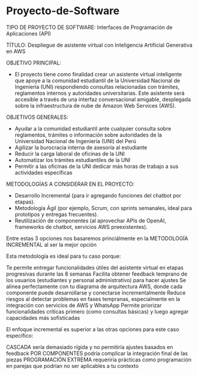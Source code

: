 # Proyecto-de-Software

TIPO DE PROYECTO DE SOFTWARE: Interfaces de Programación de Aplicaciones (API)

TÍTULO: Despliegue de asistente virtual con Inteligencia Artificial Generativa en AWS

OBJETIVO PRINCIPAL:
- El proyecto tiene como finalidad crear un asistente virtual inteligente que apoye a la comunidad estudiantil de la Universidad Nacional de Ingeniería (UNI) respondiendo consultas relacionadas con trámites, reglamentos internos y autoridades universitarias. Este asistente será accesible a través de una interfaz conversacional amigable, desplegada sobre la infraestructura de nube de Amazon Web Services (AWS).

OBJETIVOS GENERALES: 
- Ayudar a la comunidad estudiantil ante cualquier consulta sobre reglamentos, trámites o información sobre autoridades de la Universidad Nacional de Ingeniería (UNI) del Perú
- Agilizar la burocracia interna de asesoría al estudiante
- Reducir la carga laboral de oficinas de la UNI 
- Automatizar los trámites estudiantiles de la UNI
- Permitir a las oficinas de la UNI dedicar más horas de trabajo a sus actividades específicas

METODOLOGÍAS A CONSIDERAR EN EL PROYECTO: 

- Desarrollo Incremental (para ir agregando funciones del chatbot por etapas).
- Metodología Ágil (por ejemplo, Scrum, con sprints semanales, ideal para prototipos y entregas frecuentes).
- Reutilización de componentes (al aprovechar APIs de OpenAI, frameworks de chatbot, servicios AWS preexistentes).

Entre estas 3 opciones nos basaremos princiálmente en la METODOLOGÍA INCREMENTAL al ser la mejor opción

Esta metodología es ideal para tu caso porque:

Te permite entregar funcionalidades útiles del asistente virtual en etapas progresivas durante las 8 semanas
Facilita obtener feedback temprano de los usuarios (estudiantes y personal administrativo) para hacer ajustes
Se alinea perfectamente con tu diagrama de arquitectura AWS, donde cada componente puede desarrollarse y conectarse incrementalmente
Reduce riesgos al detectar problemas en fases tempranas, especialmente en la integración con servicios de AWS y WhatsApp
Permite priorizar funcionalidades críticas primero (como consultas básicas) y luego agregar capacidades más sofisticadas

El enfoque incremental es superior a las otras opciones para este caso específico:

CASCADA sería demasiado rígida y no permitiría ajustes basados en feedback
POR COMPONENTES podría complicar la integración final de las piezas
PROGRAMACIÓN EXTREMA requeriría prácticas como programación en parejas que podrían no ser aplicables a tu contexto
